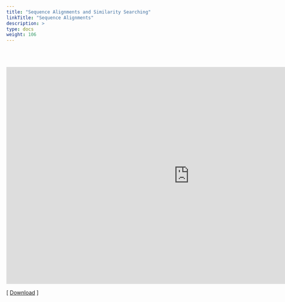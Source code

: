 ```yaml
---
title: "Sequence Alignments and Similarity Searching"
linkTitle: "Sequence Alignments"
description: >
type: docs
weight: 106
---
```


<br></br>

<iframe src="https://docs.google.com/presentation/d/e/2PACX-1vRQwd2zViaGzfQEUqoNQwE7q-6L5kqyX0WkYp4yKkkk5rC5bqFSxdZ2xH95fLQ6RQ8ki2gSuc2YRVe4/embed?start=false&loop=false&delayms=60000" frameborder="0" width="960" height="569" allowfullscreen="true" mozallowfullscreen="true" webkitallowfullscreen="true"></iframe>


[ [Download](https://docs.google.com/presentation/d/1esM1Ty5UNSH7brEWARRUXruJO7Sl1SEItfJ97dR9QN8/edit?usp=sharing) ]





